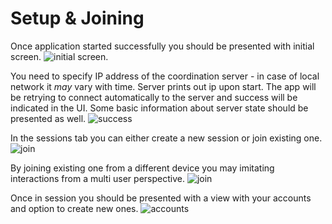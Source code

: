 # Setup & Joining 

Once application started successfully you should be presented with initial screen.
![initial screen](screens/start.png).

You need to specify IP address of the coordination server - in case of local network it _may_ vary with time. Server prints out ip upon start. The app will be retrying to connect automatically to the server and success will be indicated in the UI. Some basic information about server state should be presented as well.
![success](screens/start-ok.png)

In the sessions tab you can either create a new session or join existing one.
![join](screens/start-session.png)

By joining existing one from a different device you may imitating interactions from a multi user perspective.
![join](screens/start-two.png)

Once in session you should be presented with a view with your accounts and option to create new ones.
![accounts](screens/main.png)

